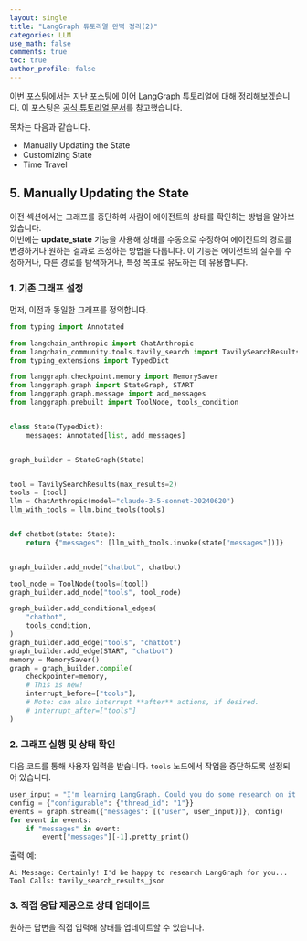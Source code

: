 ```yaml
---
layout: single
title: "LangGraph 튜토리얼 완벽 정리(2)"
categories: LLM
use_math: false
comments: true
toc: true
author_profile: false
---
```


이번 포스팅에서는 지난 포스팅에 이어 LangGraph 튜토리얼에 대해 정리해보겠습니다. 이 포스팅은 [공식 튜토리얼 문서](https://langchain-ai.github.io/langgraph/tutorials/introduction/)를 참고했습니다.

목차는 다음과 같습니다.

- Manually Updating the State
- Customizing State
- Time Travel

## 5. Manually Updating the State

이전 섹션에서는 그래프를 중단하여 사람이 에이전트의 상태를 확인하는 방법을 알아보았습니다.  
이번에는 **update_state** 기능을 사용해 상태를 수동으로 수정하여 에이전트의 경로를 변경하거나 원하는 결과로 조정하는 방법을 다룹니다. 이 기능은 에이전트의 실수를 수정하거나, 다른 경로를 탐색하거나, 특정 목표로 유도하는 데 유용합니다.

### 1. 기존 그래프 설정

먼저, 이전과 동일한 그래프를 정의합니다.

```python
from typing import Annotated

from langchain_anthropic import ChatAnthropic
from langchain_community.tools.tavily_search import TavilySearchResults
from typing_extensions import TypedDict

from langgraph.checkpoint.memory import MemorySaver
from langgraph.graph import StateGraph, START
from langgraph.graph.message import add_messages
from langgraph.prebuilt import ToolNode, tools_condition


class State(TypedDict):
    messages: Annotated[list, add_messages]


graph_builder = StateGraph(State)


tool = TavilySearchResults(max_results=2)
tools = [tool]
llm = ChatAnthropic(model="claude-3-5-sonnet-20240620")
llm_with_tools = llm.bind_tools(tools)


def chatbot(state: State):
    return {"messages": [llm_with_tools.invoke(state["messages"])]}


graph_builder.add_node("chatbot", chatbot)

tool_node = ToolNode(tools=[tool])
graph_builder.add_node("tools", tool_node)

graph_builder.add_conditional_edges(
    "chatbot",
    tools_condition,
)
graph_builder.add_edge("tools", "chatbot")
graph_builder.add_edge(START, "chatbot")
memory = MemorySaver()
graph = graph_builder.compile(
    checkpointer=memory,
    # This is new!
    interrupt_before=["tools"],
    # Note: can also interrupt **after** actions, if desired.
    # interrupt_after=["tools"]
)
```

### 2. 그래프 실행 및 상태 확인

다음 코드를 통해 사용자 입력을 받습니다. `tools` 노드에서 작업을 중단하도록 설정되어 있습니다.

```python
user_input = "I'm learning LangGraph. Could you do some research on it for me?"
config = {"configurable": {"thread_id": "1"}}
events = graph.stream({"messages": [("user", user_input)]}, config)
for event in events:
    if "messages" in event:
        event["messages"][-1].pretty_print()

```

출력 예:

```text
Ai Message: Certainly! I'd be happy to research LangGraph for you...
Tool Calls: tavily_search_results_json
```

### 3. 직접 응답 제공으로 상태 업데이트

원하는 답변을 직접 입력해 상태를 업데이트할 수 있습니다.